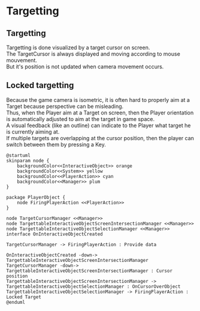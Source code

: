 ﻿# Targetting

## Targetting

Targetting is done visualized by a target cursor on screen. <br/>
The TargetCursor is always displayed and moving according to mouse mouvement. <br/>
But it's position is not updated when camera movement occurs.

## Locked targetting

Because the game camera is isometric, it is often hard to properly aim at a Target because perspective can be misleading.
<br/>
Thus, when the Player aim at a Target on screen, 
then the Player orientation is automatically adjusted to aim at the target in game space.
<br/>
A visual feedback (like an outline) can indicate to the Player what target he is currently aiming at.
<br/>
If multiple targets are overlapping at the cursor position, then the player can switch between them by pressing a Key.

````puml
@startuml
skinparam node {
    backgroundColor<<InteractiveObject>> orange
    backgroundColor<<System>> yellow
    backgroundColor<<PlayerAction>> cyan
    backgroundColor<<Manager>> plum
}

package PlayerObject {
    node FiringPlayerAction <<PlayerAction>>
}

node TargetCursorManager <<Manager>>
node TargettableInteractiveObjectScreenIntersectionManager <<Manager>>
node TargettableInteractiveObjectSelectionManager <<Manager>>
interface OnInteractiveObjectCreated

TargetCursorManager -> FiringPlayerAction : Provide data

OnInteractiveObjectCreated -down-> TargettableInteractiveObjectScreenIntersectionManager
TargetCursorManager -down-> TargettableInteractiveObjectScreenIntersectionManager : Cursor position
TargettableInteractiveObjectScreenIntersectionManager -> TargettableInteractiveObjectSelectionManager : OnCursorOverObject
TargettableInteractiveObjectSelectionManager -> FiringPlayerAction : Locked Target
@enduml
````